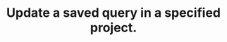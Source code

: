 ---
title: Update a saved query in a specified project.
excerpt: Update a saved query in a specified project.
api:
  file: data-world.json
  operationId: updateProjectSavedQuery
hidden: false
---